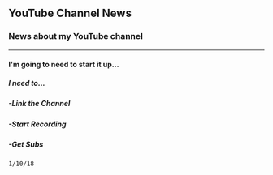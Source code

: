 ## YouTube Channel News

### News about my YouTube channel
---
#### I'm going to need to start it up...

##### I need to...
##### -Link the Channel
##### -Start Recording
##### -Get Subs
`1/10/18`
